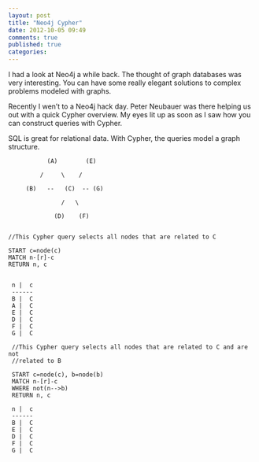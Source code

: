 ```yaml
---
layout: post
title: "Neo4j Cypher"
date: 2012-10-05 09:49
comments: true
published: true
categories: 
---
```


I had a look at Neo4j a while back.  The thought of graph databases was very
interesting.  You can have some really elegant solutions to complex problems
modeled with graphs.

Recently I wen’t to a Neo4j hack day.  Peter Neubauer was there helping us out
with a quick Cypher overview.  My eyes lit up as soon as I saw how you can
construct queries with Cypher.

SQL is great for relational data.  With Cypher, the queries model a graph
structure.



               (A)        (E)

             /     \    /

         (B)   --   (C)  -- (G)

                   /   \

                 (D)    (F)


    //This Cypher query selects all nodes that are related to C

    START c=node(c)
    MATCH n-[r]-c
    RETURN n, c


     n |  c
     ------
     B |  C
     A |  C
     E |  C
     D |  C
     F |  C
     G |  C

     //This Cypher query selects all nodes that are related to C and are not
     //related to B

     START c=node(c), b=node(b)
     MATCH n-[r]-c
     WHERE not(n-->b)
     RETURN n, c

     n |  c
     ------
     B |  C
     E |  C
     D |  C
     F |  C
     G |  C



